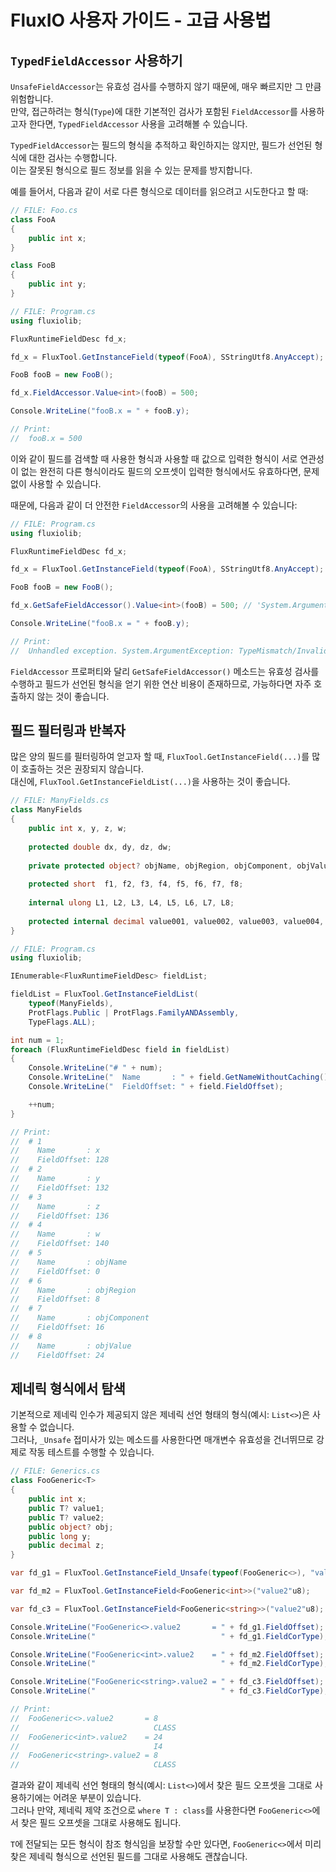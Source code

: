 # FluxIO 사용자 가이드 - 고급 사용법
## `TypedFieldAccessor` 사용하기
`UnsafeFieldAccessor`는 유효성 검사를 수행하지 않기 때문에, 매우 빠르지만 그 만큼 위험합니다.  
만약, 접근하려는 형식(`Type`)에 대한 기본적인 검사가 포함된 `FieldAccessor`를 사용하고자 한다면, `TypedFieldAccessor` 사용을 고려해볼 수 있습니다.  
  
`TypedFieldAccessor`는 필드의 형식을 추적하고 확인하지는 않지만, 필드가 선언된 형식에 대한 검사는 수행합니다.  
이는 잘못된 형식으로 필드 정보를 읽을 수 있는 문제를 방지합니다.  
  
예를 들어서, 다음과 같이 서로 다른 형식으로 데이터를 읽으려고 시도한다고 할 때:
```csharp
// FILE: Foo.cs
class FooA 
{
    public int x;
}

class FooB
{
    public int y;
}
```
```csharp
// FILE: Program.cs
using fluxiolib;

FluxRuntimeFieldDesc fd_x;

fd_x = FluxTool.GetInstanceField(typeof(FooA), SStringUtf8.AnyAccept);

FooB fooB = new FooB();

fd_x.FieldAccessor.Value<int>(fooB) = 500;

Console.WriteLine("fooB.x = " + fooB.y);

// Print:
//  fooB.x = 500
```
  
이와 같이 필드를 검색할 때 사용한 형식과 사용할 때 값으로 입력한 형식이 서로 연관성이 없는 완전히 다른 형식이라도 필드의 오프셋이 입력한 형식에서도 유효하다면, 문제 없이 사용할 수 있습니다.  
  
때문에, 다음과 같이 더 안전한 `FieldAccessor`의 사용을 고려해볼 수 있습니다:  
```csharp
// FILE: Program.cs
using fluxiolib;

FluxRuntimeFieldDesc fd_x;

fd_x = FluxTool.GetInstanceField(typeof(FooA), SStringUtf8.AnyAccept);

FooB fooB = new FooB();

fd_x.GetSafeFieldAccessor().Value<int>(fooB) = 500; // 'System.ArgumentException' exception occurs

Console.WriteLine("fooB.x = " + fooB.y);

// Print:
//  Unhandled exception. System.ArgumentException: TypeMismatch/InvalidCast: current: 'FooA', other: 'FooB'
```
  
`FieldAccessor` 프로퍼티와 달리 `GetSafeFieldAccessor()` 메소드는 유효성 검사를 수행하고 필드가 선언된 형식을 얻기 위한 연산 비용이 존재하므로, 가능하다면 자주 호출하지 않는 것이 좋습니다.  
  
## 필드 필터링과 반복자
많은 양의 필드를 필터링하여 얻고자 할 때, `FluxTool.GetInstanceField(...)`를 많이 호출하는 것은 권장되지 않습니다.  
대신에, `FluxTool.GetInstanceFieldList(...)`을 사용하는 것이 좋습니다.  

```csharp
// FILE: ManyFields.cs
class ManyFields
{
    public int x, y, z, w;
    
    protected double dx, dy, dz, dw;
    
    private protected object? objName, objRegion, objComponent, objValue;
    
    protected short  f1, f2, f3, f4, f5, f6, f7, f8;
        
    internal ulong L1, L2, L3, L4, L5, L6, L7, L8;
    
    protected internal decimal value001, value002, value003, value004, value005, value006;
}
```  
```csharp
// FILE: Program.cs
using fluxiolib;

IEnumerable<FluxRuntimeFieldDesc> fieldList;

fieldList = FluxTool.GetInstanceFieldList(
    typeof(ManyFields),
    ProtFlags.Public | ProtFlags.FamilyANDAssembly,
    TypeFlags.ALL);

int num = 1;
foreach (FluxRuntimeFieldDesc field in fieldList)
{
    Console.WriteLine("# " + num);
    Console.WriteLine("  Name       : " + field.GetNameWithoutCaching());
    Console.WriteLine("  FieldOffset: " + field.FieldOffset);

    ++num;
}

// Print:
//  # 1
//    Name       : x
//    FieldOffset: 128
//  # 2
//    Name       : y
//    FieldOffset: 132
//  # 3
//    Name       : z
//    FieldOffset: 136
//  # 4
//    Name       : w
//    FieldOffset: 140
//  # 5
//    Name       : objName
//    FieldOffset: 0
//  # 6
//    Name       : objRegion
//    FieldOffset: 8
//  # 7
//    Name       : objComponent
//    FieldOffset: 16
//  # 8
//    Name       : objValue
//    FieldOffset: 24
```

## 제네릭 형식에서 탐색
기본적으로 제네릭 인수가 제공되지 않은 제네릭 선언 형태의 형식(예시: `List<>`)은 사용할 수 없습니다.  
그러나, `_Unsafe` 접미사가 있는 메소드를 사용한다면 매개변수 유효성을 건너뛰므로 강제로 작동 테스트를 수행할 수 있습니다.  
  
```csharp
// FILE: Generics.cs
class FooGeneric<T>
{
    public int x;
    public T? value1;
    public T? value2;
    public object? obj;
    public long y;
    public decimal z;
}
```
```csharp
var fd_g1 = FluxTool.GetInstanceField_Unsafe(typeof(FooGeneric<>), "value2"u8);

var fd_m2 = FluxTool.GetInstanceField<FooGeneric<int>>("value2"u8);

var fd_c3 = FluxTool.GetInstanceField<FooGeneric<string>>("value2"u8);

Console.WriteLine("FooGeneric<>.value2       = " + fd_g1.FieldOffset);
Console.WriteLine("                            " + fd_g1.FieldCorType);

Console.WriteLine("FooGeneric<int>.value2    = " + fd_m2.FieldOffset);
Console.WriteLine("                            " + fd_m2.FieldCorType);

Console.WriteLine("FooGeneric<string>.value2 = " + fd_c3.FieldOffset);
Console.WriteLine("                            " + fd_c3.FieldCorType);

// Print:
//  FooGeneric<>.value2       = 8
//                              CLASS
//  FooGeneric<int>.value2    = 24
//                              I4
//  FooGeneric<string>.value2 = 8
//                              CLASS
```

결과와 같이 제네릭 선언 형태의 형식(예시: `List<>`)에서 찾은 필드 오프셋을 그대로 사용하기에는 어려운 부분이 있습니다.  
그러나 만약, 제네릭 제약 조건으로 `where T : class`를 사용한다면 `FooGeneric<>`에서 찾은 필드 오프셋을 그대로 사용해도 됩니다. 
   
`T`에 전달되는 모든 형식이 참조 형식임을 보장할 수만 있다면, `FooGeneric<>`에서 미리 찾은 제네릭 형식으로 선언된 필드를 그대로 사용해도 괜찮습니다.  



